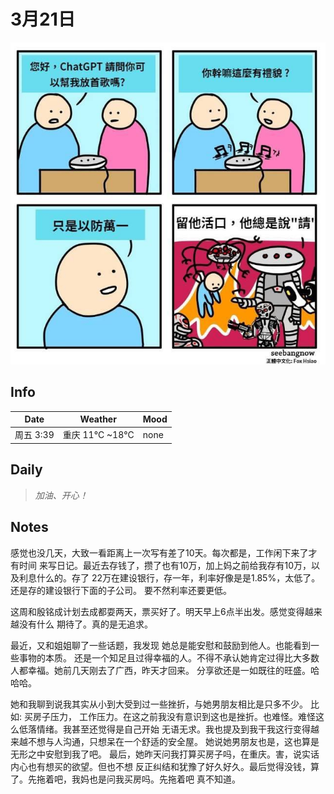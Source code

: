 # 3月21日 

![21.png](log_img/21.png)
## Info

| Date    | Weather       | Mood |
|---------|---------------|------|
| 周五 3:39 | 重庆 11°C ~18°C | none |

## Daily

> *加油、开心！*


## Notes

<p>
  感觉也没几天，大致一看距离上一次写有差了10天。每次都是，工作闲下来了才有时间
来写日记。最近去存钱了，攒了也有10万，加上妈之前给我存有10万，以及利息什么的。存了
22万在建设银行，存一年，利率好像是是1.85%，太低了。还是存的建设银行下面的子公司。
要不然利率还要更低。
</p>

<p>
    这周和殷铭成计划去成都耍两天，票买好了。明天早上6点半出发。感觉变得越来越没有什么
期待了。真的是无追求。
</p>

<p>
   最近，又和姐姐聊了一些话题，我发现 她总是能安慰和鼓励到他人。也能看到一些事物的本质。
还是一个知足且过得幸福的人。不得不承认她肯定过得比大多数人都幸福。她前几天刚去了广西，昨天才回来。
分享欲还是一如既往的旺盛。哈哈哈。
</p>

<p> 
     她和我聊到说我其实从小到大受到过一些挫折，与她男朋友相比是只多不少。 比如: 买房子压力，
工作压力。在这之前我没有意识到这也是挫折。也难怪。难怪这么低落情绪。我甚至还觉得是自己开始
无语无求。我也提及到我干我这行变得越来越不想与人沟通，只想呆在一个舒适的安全屋。
她说她男朋友也是，这也算是无形之中安慰到我了吧。
    最后，她昨天问我打算买房子吗，在重庆。害，说实话内心也有想买的欲望。但也不想
反正纠结和犹豫了好久好久。最后觉得没钱，算了。先拖着吧，我妈也是问我买房吗。先拖着吧
真不知道。
</p>








